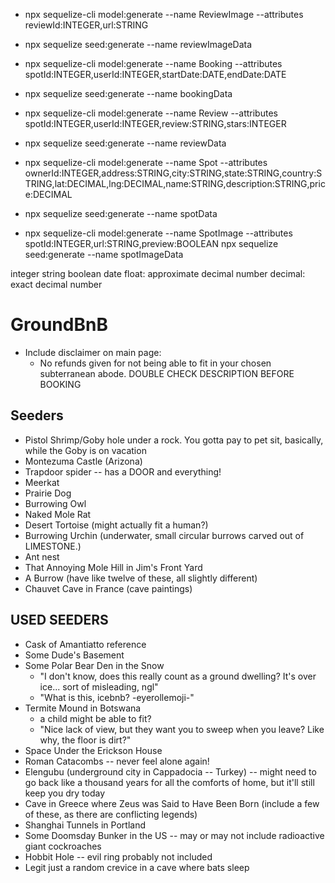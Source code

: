 * npx sequelize-cli model:generate --name ReviewImage --attributes reviewId:INTEGER,url:STRING
* npx sequelize seed:generate --name reviewImageData

* npx sequelize-cli model:generate --name Booking --attributes spotId:INTEGER,userId:INTEGER,startDate:DATE,endDate:DATE
* npx sequelize seed:generate --name bookingData

* npx sequelize-cli model:generate --name Review --attributes spotId:INTEGER,userId:INTEGER,review:STRING,stars:INTEGER
* npx sequelize seed:generate --name reviewData

* npx sequelize-cli model:generate --name Spot --attributes ownerId:INTEGER,address:STRING,city:STRING,state:STRING,country:STRING,lat:DECIMAL,lng:DECIMAL,name:STRING,description:STRING,price:DECIMAL
* npx sequelize seed:generate --name spotData

* npx sequelize-cli model:generate --name SpotImage --attributes spotId:INTEGER,url:STRING,preview:BOOLEAN
npx sequelize seed:generate --name spotImageData


integer
string
boolean
date
float: approximate decimal number
decimal: exact decimal number



# GroundBnB
- Include disclaimer on main page:
  + No refunds given for not being able to fit in your chosen subterranean abode. DOUBLE CHECK DESCRIPTION BEFORE BOOKING

## Seeders
- Pistol Shrimp/Goby hole under a rock. You gotta pay to pet sit, basically, while the Goby is on vacation
- Montezuma Castle (Arizona)
- Trapdoor spider -- has a DOOR and everything!
- Meerkat
- Prairie Dog
- Burrowing Owl
- Naked Mole Rat
- Desert Tortoise (might actually fit a human?)
- Burrowing Urchin (underwater, small circular burrows carved out of LIMESTONE.)
- Ant nest
- That Annoying Mole Hill in Jim's Front Yard
- A Burrow (have like twelve of these, all slightly different)
- Chauvet Cave in France (cave paintings)


## USED SEEDERS
- Cask of Amantiatto reference
- Some Dude's Basement
- Some Polar Bear Den in the Snow
  + "I don't know, does this really count as a ground dwelling? It's over ice... sort of misleading, ngl"
  + "What is this, icebnb? -eyerollemoji-"
- Termite Mound in Botswana
  + a child might be able to fit?
  + "Nice lack of view, but they want you to sweep when you leave?  Like why, the floor is dirt?"
- Space Under the Erickson House
- Roman Catacombs -- never feel alone again!
- Elengubu (underground city in Cappadocia -- Turkey) -- might need to go back like a thousand years for all the comforts of home, but it'll still keep you dry today
- Cave in Greece where Zeus was Said to Have Been Born (include a few of these, as there are conflicting legends)
- Shanghai Tunnels in Portland
- Some Doomsday Bunker in the US -- may or may not include radioactive giant cockroaches
- Hobbit Hole -- evil ring probably not included
- Legit just a random crevice in a cave where bats sleep
